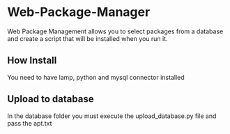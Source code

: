 # Web-Package-Manager
Web Package Management allows you to select packages from a database and create a script that will be installed when you run it.

## How Install
You need to have lamp, python and mysql connector installed

## Upload to database
In the database folder you must execute the upload_database.py file and pass the apt.txt
